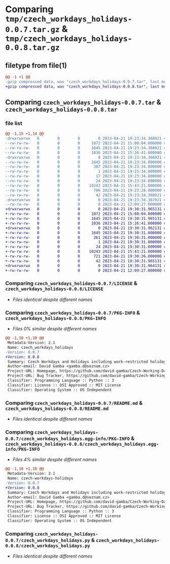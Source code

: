 # Comparing `tmp/czech_workdays_holidays-0.0.7.tar.gz` & `tmp/czech_workdays_holidays-0.0.8.tar.gz`

## filetype from file(1)

```diff
@@ -1 +1 @@
-gzip compressed data, was "czech_workdays_holidays-0.0.7.tar", last modified: Fri Apr 21 19:23:34 2023, max compression
+gzip compressed data, was "czech_workdays_holidays-0.0.8.tar", last modified: Fri Apr 21 19:30:31 2023, max compression
```

## Comparing `czech_workdays_holidays-0.0.7.tar` & `czech_workdays_holidays-0.0.8.tar`

### file list

```diff
@@ -1,15 +1,14 @@
-drwxrwxrwx   0        0        0        0 2023-04-21 19:23:34.368021 czech_workdays_holidays-0.0.7/
--rw-rw-rw-   0        0        0     1072 2023-04-21 15:08:04.000000 czech_workdays_holidays-0.0.7/LICENSE
--rw-rw-rw-   0        0        0     1645 2023-04-21 19:23:34.368021 czech_workdays_holidays-0.0.7/PKG-INFO
--rw-rw-rw-   0        0        0     1036 2023-04-21 15:26:41.000000 czech_workdays_holidays-0.0.7/README.md
-drwxrwxrwx   0        0        0        0 2023-04-21 19:23:34.366021 czech_workdays_holidays-0.0.7/czech_workdays_holidays.egg-info/
--rw-rw-rw-   0        0        0     1645 2023-04-21 19:23:34.000000 czech_workdays_holidays-0.0.7/czech_workdays_holidays.egg-info/PKG-INFO
--rw-rw-rw-   0        0        0      307 2023-04-21 19:23:34.000000 czech_workdays_holidays-0.0.7/czech_workdays_holidays.egg-info/SOURCES.txt
--rw-rw-rw-   0        0        0        1 2023-04-21 19:23:34.000000 czech_workdays_holidays-0.0.7/czech_workdays_holidays.egg-info/dependency_links.txt
--rw-rw-rw-   0        0        0       17 2023-04-21 19:23:34.000000 czech_workdays_holidays-0.0.7/czech_workdays_holidays.egg-info/requires.txt
--rw-rw-rw-   0        0        0       24 2023-04-21 19:23:34.000000 czech_workdays_holidays-0.0.7/czech_workdays_holidays.egg-info/top_level.txt
--rw-rw-rw-   0        0        0    10243 2023-04-21 15:43:21.000000 czech_workdays_holidays-0.0.7/czech_workdays_holidays.py
--rw-rw-rw-   0        0        0      706 2023-04-21 19:23:28.000000 czech_workdays_holidays-0.0.7/pyproject.toml
--rw-rw-rw-   0        0        0       42 2023-04-21 19:23:34.368021 czech_workdays_holidays-0.0.7/setup.cfg
-drwxrwxrwx   0        0        0        0 2023-04-21 19:23:34.367021 czech_workdays_holidays-0.0.7/test/
--rw-rw-rw-   0        0        0        0 2023-04-21 12:09:27.000000 czech_workdays_holidays-0.0.7/test/tests.py
+drwxrwxrwx   0        0        0        0 2023-04-21 19:30:31.965131 czech_workdays_holidays-0.0.8/
+-rw-rw-rw-   0        0        0     1072 2023-04-21 15:08:04.000000 czech_workdays_holidays-0.0.8/LICENSE
+-rw-rw-rw-   0        0        0     1645 2023-04-21 19:30:31.965131 czech_workdays_holidays-0.0.8/PKG-INFO
+-rw-rw-rw-   0        0        0     1036 2023-04-21 15:26:41.000000 czech_workdays_holidays-0.0.8/README.md
+drwxrwxrwx   0        0        0        0 2023-04-21 19:30:31.962131 czech_workdays_holidays-0.0.8/czech_workdays_holidays.egg-info/
+-rw-rw-rw-   0        0        0     1645 2023-04-21 19:30:31.000000 czech_workdays_holidays-0.0.8/czech_workdays_holidays.egg-info/PKG-INFO
+-rw-rw-rw-   0        0        0      261 2023-04-21 19:30:31.000000 czech_workdays_holidays-0.0.8/czech_workdays_holidays.egg-info/SOURCES.txt
+-rw-rw-rw-   0        0        0        1 2023-04-21 19:30:31.000000 czech_workdays_holidays-0.0.8/czech_workdays_holidays.egg-info/dependency_links.txt
+-rw-rw-rw-   0        0        0       24 2023-04-21 19:30:31.000000 czech_workdays_holidays-0.0.8/czech_workdays_holidays.egg-info/top_level.txt
+-rw-rw-rw-   0        0        0    10243 2023-04-21 15:43:21.000000 czech_workdays_holidays-0.0.8/czech_workdays_holidays.py
+-rw-rw-rw-   0        0        0      721 2023-04-21 19:30:26.000000 czech_workdays_holidays-0.0.8/pyproject.toml
+-rw-rw-rw-   0        0        0       42 2023-04-21 19:30:31.965131 czech_workdays_holidays-0.0.8/setup.cfg
+drwxrwxrwx   0        0        0        0 2023-04-21 19:30:31.964131 czech_workdays_holidays-0.0.8/test/
+-rw-rw-rw-   0        0        0        0 2023-04-21 12:09:27.000000 czech_workdays_holidays-0.0.8/test/tests.py
```

### Comparing `czech_workdays_holidays-0.0.7/LICENSE` & `czech_workdays_holidays-0.0.8/LICENSE`

 * *Files identical despite different names*

### Comparing `czech_workdays_holidays-0.0.7/PKG-INFO` & `czech_workdays_holidays-0.0.8/PKG-INFO`

 * *Files 0% similar despite different names*

```diff
@@ -1,10 +1,10 @@
 Metadata-Version: 2.1
 Name: czech_workdays_holidays
-Version: 0.0.7
+Version: 0.0.8
 Summary: Czech Workdays and Holidays including work-restricted holidays
 Author-email: David Gamba <gamba.d@seznam.cz>
 Project-URL: Homepage, https://github.com/david-gamba/Czech-Working-Days
 Project-URL: Bug Tracker, https://github.com/david-gamba/Czech-Working-Days/issues
 Classifier: Programming Language :: Python :: 3
 Classifier: License :: OSI Approved :: MIT License
 Classifier: Operating System :: OS Independent
```

### Comparing `czech_workdays_holidays-0.0.7/README.md` & `czech_workdays_holidays-0.0.8/README.md`

 * *Files identical despite different names*

### Comparing `czech_workdays_holidays-0.0.7/czech_workdays_holidays.egg-info/PKG-INFO` & `czech_workdays_holidays-0.0.8/czech_workdays_holidays.egg-info/PKG-INFO`

 * *Files 4% similar despite different names*

```diff
@@ -1,10 +1,10 @@
 Metadata-Version: 2.1
 Name: czech-workdays-holidays
-Version: 0.0.7
+Version: 0.0.8
 Summary: Czech Workdays and Holidays including work-restricted holidays
 Author-email: David Gamba <gamba.d@seznam.cz>
 Project-URL: Homepage, https://github.com/david-gamba/Czech-Working-Days
 Project-URL: Bug Tracker, https://github.com/david-gamba/Czech-Working-Days/issues
 Classifier: Programming Language :: Python :: 3
 Classifier: License :: OSI Approved :: MIT License
 Classifier: Operating System :: OS Independent
```

### Comparing `czech_workdays_holidays-0.0.7/czech_workdays_holidays.py` & `czech_workdays_holidays-0.0.8/czech_workdays_holidays.py`

 * *Files identical despite different names*

